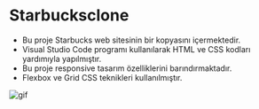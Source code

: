 # Starbucksclone

* Bu proje Starbucks web sitesinin bir kopyasını içermektedir.
* Visual Studio Code programı kullanılarak HTML ve CSS kodları yardımıyla yapılmıştır.
* Bu proje responsive tasarım özelliklerini barındırmaktadır.
* Flexbox ve Grid CSS teknikleri kullanılmıştır.



![gif](https://github.com/iskocc/Starbucksclone/assets/170264058/fc618a19-00c2-4e76-b2d6-0a0a0054da2d)
